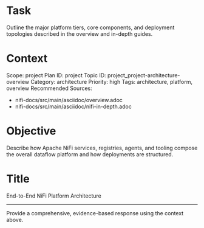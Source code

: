 # Task
Outline the major platform tiers, core components, and deployment topologies described in the overview and in-depth guides.

# Context
Scope: project
Plan ID: project
Topic ID: project_project-architecture-overview
Category: architecture
Priority: high
Tags: architecture, platform, overview
Recommended Sources:
- nifi-docs/src/main/asciidoc/overview.adoc
- nifi-docs/src/main/asciidoc/nifi-in-depth.adoc

# Objective
Describe how Apache NiFi services, registries, agents, and tooling compose the overall dataflow platform and how deployments are structured.

# Title
End-to-End NiFi Platform Architecture

---
Provide a comprehensive, evidence-based response using the context above.
